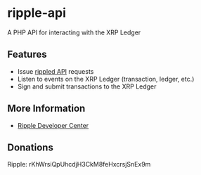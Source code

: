 # ripple-api
A PHP API for interacting with the XRP Ledger

## Features

+ Issue [rippled API](https://ripple.com/build/rippled-apis/) requests
+ Listen to events on the XRP Ledger (transaction, ledger, etc.)
+ Sign and submit transactions to the XRP Ledger

## More Information

+ [Ripple Developer Center](https://ripple.com/build/)

## Donations
Ripple: rKhWrsiQpUhcdjH3CkM8feHxcrsjSnEx9m
